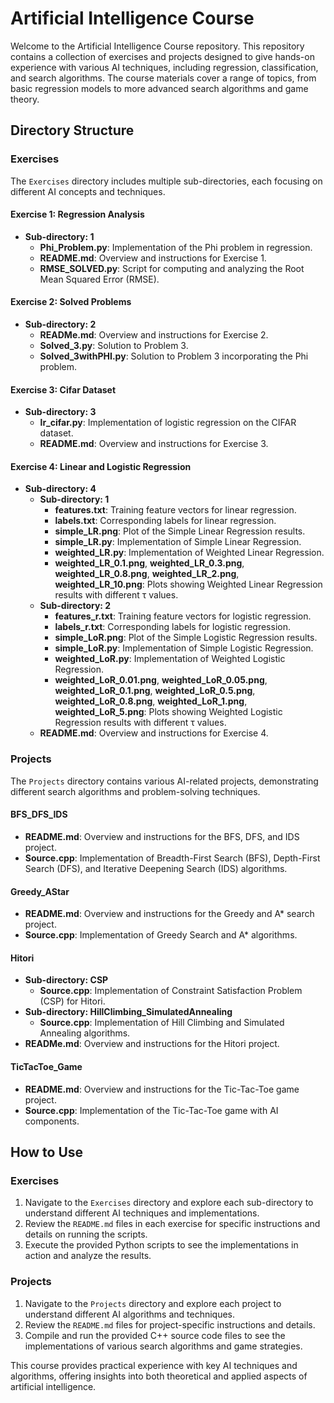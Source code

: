 # Artificial Intelligence Course

Welcome to the Artificial Intelligence Course repository. This repository contains a collection of exercises and projects designed to give hands-on experience with various AI techniques, including regression, classification, and search algorithms. The course materials cover a range of topics, from basic regression models to more advanced search algorithms and game theory.

## Directory Structure

### Exercises

The `Exercises` directory includes multiple sub-directories, each focusing on different AI concepts and techniques.

#### Exercise 1: Regression Analysis

- **Sub-directory: 1**
  - **Phi_Problem.py**: Implementation of the Phi problem in regression.
  - **README.md**: Overview and instructions for Exercise 1.
  - **RMSE_SOLVED.py**: Script for computing and analyzing the Root Mean Squared Error (RMSE).

#### Exercise 2: Solved Problems

- **Sub-directory: 2**
  - **READMe.md**: Overview and instructions for Exercise 2.
  - **Solved_3.py**: Solution to Problem 3.
  - **Solved_3withPHI.py**: Solution to Problem 3 incorporating the Phi problem.

#### Exercise 3: Cifar Dataset

- **Sub-directory: 3**
  - **lr_cifar.py**: Implementation of logistic regression on the CIFAR dataset.
  - **README.md**: Overview and instructions for Exercise 3.

#### Exercise 4: Linear and Logistic Regression

- **Sub-directory: 4**
  - **Sub-directory: 1**
    - **features.txt**: Training feature vectors for linear regression.
    - **labels.txt**: Corresponding labels for linear regression.
    - **simple_LR.png**: Plot of the Simple Linear Regression results.
    - **simple_LR.py**: Implementation of Simple Linear Regression.
    - **weighted_LR.py**: Implementation of Weighted Linear Regression.
    - **weighted_LR_0.1.png**, **weighted_LR_0.3.png**, **weighted_LR_0.8.png**, **weighted_LR_2.png**, **weighted_LR_10.png**: Plots showing Weighted Linear Regression results with different τ values.
  - **Sub-directory: 2**
    - **features_r.txt**: Training feature vectors for logistic regression.
    - **labels_r.txt**: Corresponding labels for logistic regression.
    - **simple_LoR.png**: Plot of the Simple Logistic Regression results.
    - **simple_LoR.py**: Implementation of Simple Logistic Regression.
    - **weighted_LoR.py**: Implementation of Weighted Logistic Regression.
    - **weighted_LoR_0.01.png**, **weighted_LoR_0.05.png**, **weighted_LoR_0.1.png**, **weighted_LoR_0.5.png**, **weighted_LoR_0.8.png**, **weighted_LoR_1.png**, **weighted_LoR_5.png**: Plots showing Weighted Logistic Regression results with different τ values.
  - **README.md**: Overview and instructions for Exercise 4.

### Projects

The `Projects` directory contains various AI-related projects, demonstrating different search algorithms and problem-solving techniques.

#### BFS_DFS_IDS

- **README.md**: Overview and instructions for the BFS, DFS, and IDS project.
- **Source.cpp**: Implementation of Breadth-First Search (BFS), Depth-First Search (DFS), and Iterative Deepening Search (IDS) algorithms.

#### Greedy_AStar

- **README.md**: Overview and instructions for the Greedy and A* search project.
- **Source.cpp**: Implementation of Greedy Search and A* algorithms.

#### Hitori

- **Sub-directory: CSP**
  - **Source.cpp**: Implementation of Constraint Satisfaction Problem (CSP) for Hitori.
- **Sub-directory: HillClimbing_SimulatedAnnealing**
  - **Source.cpp**: Implementation of Hill Climbing and Simulated Annealing algorithms.
- **READMe.md**: Overview and instructions for the Hitori project.

#### TicTacToe_Game

- **README.md**: Overview and instructions for the Tic-Tac-Toe game project.
- **Source.cpp**: Implementation of the Tic-Tac-Toe game with AI components.

## How to Use

### Exercises

1. Navigate to the `Exercises` directory and explore each sub-directory to understand different AI techniques and implementations.
2. Review the `README.md` files in each exercise for specific instructions and details on running the scripts.
3. Execute the provided Python scripts to see the implementations in action and analyze the results.

### Projects

1. Navigate to the `Projects` directory and explore each project to understand different AI algorithms and techniques.
2. Review the `README.md` files for project-specific instructions and details.
3. Compile and run the provided C++ source code files to see the implementations of various search algorithms and game strategies.

This course provides practical experience with key AI techniques and algorithms, offering insights into both theoretical and applied aspects of artificial intelligence.
